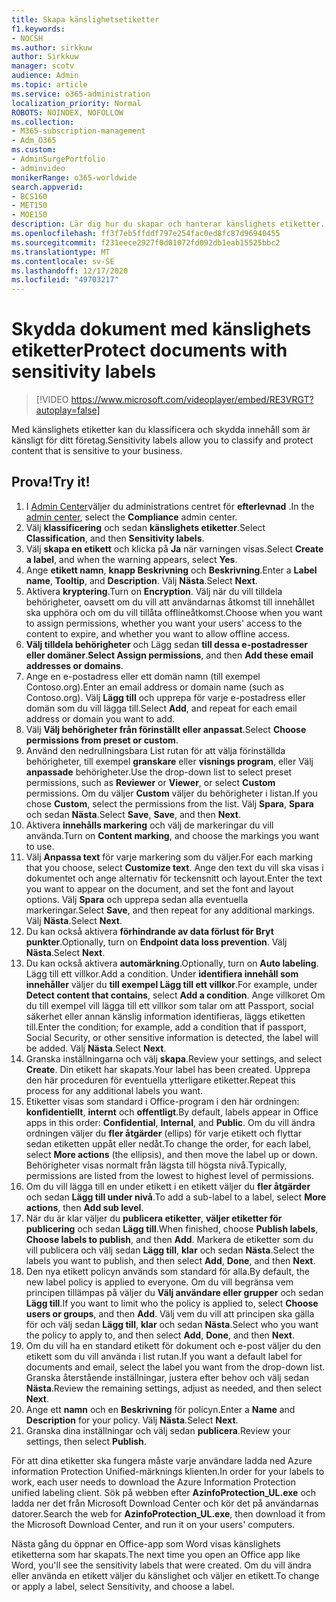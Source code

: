 ```yaml
---
title: Skapa känslighetsetiketter
f1.keywords:
- NOCSH
ms.author: sirkkuw
author: Sirkkuw
manager: scotv
audience: Admin
ms.topic: article
ms.service: o365-administration
localization_priority: Normal
ROBOTS: NOINDEX, NOFOLLOW
ms.collection:
- M365-subscription-management
- Adm_O365
ms.custom:
- AdminSurgePortfolio
- adminvideo
monikerRange: o365-worldwide
search.appverid:
- BCS160
- MET150
- MOE150
description: Lär dig hur du skapar och hanterar känslighets etiketter.
ms.openlocfilehash: ff3f7eb5ffddf797e254fac0ed8fc87d96940455
ms.sourcegitcommit: f231eece2927f0d01072fd092db1eab15525bbc2
ms.translationtype: MT
ms.contentlocale: sv-SE
ms.lasthandoff: 12/17/2020
ms.locfileid: "49703217"
---
```

# <a name="protect-documents-with-sensitivity-labels"></a><span data-ttu-id="f1192-103">Skydda dokument med känslighets etiketter</span><span class="sxs-lookup"><span data-stu-id="f1192-103">Protect documents with sensitivity labels</span></span>

> [!VIDEO https://www.microsoft.com/videoplayer/embed/RE3VRGT?autoplay=false]

<span data-ttu-id="f1192-104">Med känslighets etiketter kan du klassificera och skydda innehåll som är känsligt för ditt företag.</span><span class="sxs-lookup"><span data-stu-id="f1192-104">Sensitivity labels allow you to classify and protect content that is sensitive to your business.</span></span>

## <a name="try-it"></a><span data-ttu-id="f1192-105">Prova!</span><span class="sxs-lookup"><span data-stu-id="f1192-105">Try it!</span></span>

1. <span data-ttu-id="f1192-106">I [Admin Center](https://admin.microsoft.com)väljer du administrations centret för **efterlevnad** .</span><span class="sxs-lookup"><span data-stu-id="f1192-106">In the [admin center](https://admin.microsoft.com), select the **Compliance** admin center.</span></span>
1. <span data-ttu-id="f1192-107">Välj **klassificering** och sedan **känslighets etiketter**.</span><span class="sxs-lookup"><span data-stu-id="f1192-107">Select **Classification**, and then **Sensitivity labels**.</span></span>
1. <span data-ttu-id="f1192-108">Välj **skapa en etikett** och klicka på **Ja** när varningen visas.</span><span class="sxs-lookup"><span data-stu-id="f1192-108">Select **Create a label**, and when the warning appears, select **Yes**.</span></span>
1. <span data-ttu-id="f1192-109">Ange **etikett namn**, **knapp Beskrivning** och **Beskrivning**.</span><span class="sxs-lookup"><span data-stu-id="f1192-109">Enter a **Label name**, **Tooltip**, and **Description**.</span></span> <span data-ttu-id="f1192-110">Välj **Nästa**.</span><span class="sxs-lookup"><span data-stu-id="f1192-110">Select **Next**.</span></span>
1. <span data-ttu-id="f1192-111">Aktivera **kryptering**.</span><span class="sxs-lookup"><span data-stu-id="f1192-111">Turn on **Encryption**.</span></span> <span data-ttu-id="f1192-112">Välj när du vill tilldela behörigheter, oavsett om du vill att användarnas åtkomst till innehållet ska upphöra och om du vill tillåta offlineåtkomst.</span><span class="sxs-lookup"><span data-stu-id="f1192-112">Choose when you want to assign permissions, whether you want your users' access to the content to expire, and whether you want to allow offline access.</span></span>
1. <span data-ttu-id="f1192-113">**Välj tilldela behörigheter** och Lägg sedan **till dessa e-postadresser eller domäner**.</span><span class="sxs-lookup"><span data-stu-id="f1192-113">**Select Assign permissions**, and then **Add these email addresses or domains**.</span></span>
1. <span data-ttu-id="f1192-114">Ange en e-postadress eller ett domän namn (till exempel Contoso.org).</span><span class="sxs-lookup"><span data-stu-id="f1192-114">Enter an email address or domain name (such as Contoso.org).</span></span>  <span data-ttu-id="f1192-115">Välj **Lägg till** och upprepa för varje e-postadress eller domän som du vill lägga till.</span><span class="sxs-lookup"><span data-stu-id="f1192-115">Select **Add**, and repeat for each email address or domain you want to add.</span></span>
1. <span data-ttu-id="f1192-116">Välj **Välj behörigheter från förinställt eller anpassat**.</span><span class="sxs-lookup"><span data-stu-id="f1192-116">Select **Choose permissions from preset or custom**.</span></span>
1. <span data-ttu-id="f1192-117">Använd den nedrullningsbara List rutan för att välja förinställda behörigheter, till exempel **granskare** eller **visnings program**, eller Välj **anpassade** behörigheter.</span><span class="sxs-lookup"><span data-stu-id="f1192-117">Use the drop-down list to select preset permissions, such as **Reviewer** or **Viewer**, or select **Custom** permissions.</span></span> <span data-ttu-id="f1192-118">Om du väljer **Custom** väljer du behörigheter i listan.</span><span class="sxs-lookup"><span data-stu-id="f1192-118">If you chose **Custom**, select the permissions from the list.</span></span> <span data-ttu-id="f1192-119">Välj **Spara**, **Spara** och sedan **Nästa**.</span><span class="sxs-lookup"><span data-stu-id="f1192-119">Select **Save**, **Save**, and then **Next**.</span></span>
1. <span data-ttu-id="f1192-120">Aktivera **innehålls markering** och välj de markeringar du vill använda.</span><span class="sxs-lookup"><span data-stu-id="f1192-120">Turn on **Content marking**, and choose the markings you want to use.</span></span>
1. <span data-ttu-id="f1192-121">Välj **Anpassa text** för varje markering som du väljer.</span><span class="sxs-lookup"><span data-stu-id="f1192-121">For each marking that you choose, select **Customize text**.</span></span> <span data-ttu-id="f1192-122">Ange den text du vill ska visas i dokumentet och ange alternativ för teckensnitt och layout.</span><span class="sxs-lookup"><span data-stu-id="f1192-122">Enter the text you want to appear on the document, and set the font and layout options.</span></span> <span data-ttu-id="f1192-123">Välj **Spara** och upprepa sedan alla eventuella markeringar.</span><span class="sxs-lookup"><span data-stu-id="f1192-123">Select **Save**, and then repeat for any additional markings.</span></span> <span data-ttu-id="f1192-124">Välj **Nästa**.</span><span class="sxs-lookup"><span data-stu-id="f1192-124">Select **Next**.</span></span>
1. <span data-ttu-id="f1192-125">Du kan också aktivera **förhindrande av data förlust för Bryt punkter**.</span><span class="sxs-lookup"><span data-stu-id="f1192-125">Optionally, turn on **Endpoint data loss prevention**.</span></span> <span data-ttu-id="f1192-126">Välj **Nästa**.</span><span class="sxs-lookup"><span data-stu-id="f1192-126">Select **Next**.</span></span>
1. <span data-ttu-id="f1192-127">Du kan också aktivera **automärkning**.</span><span class="sxs-lookup"><span data-stu-id="f1192-127">Optionally, turn on **Auto labeling**.</span></span> <span data-ttu-id="f1192-128">Lägg till ett villkor.</span><span class="sxs-lookup"><span data-stu-id="f1192-128">Add a condition.</span></span> <span data-ttu-id="f1192-129">Under **identifiera innehåll som innehåller** väljer du **till exempel Lägg till ett villkor**.</span><span class="sxs-lookup"><span data-stu-id="f1192-129">For example, under **Detect content that contains**, select **Add a condition**.</span></span> <span data-ttu-id="f1192-130">Ange villkoret Om du till exempel vill lägga till ett villkor som talar om att Passport, social säkerhet eller annan känslig information identifieras, läggs etiketten till.</span><span class="sxs-lookup"><span data-stu-id="f1192-130">Enter the condition; for example, add a condition that if passport, Social Security, or other sensitive information is detected, the label will be added.</span></span> <span data-ttu-id="f1192-131">Välj **Nästa**.</span><span class="sxs-lookup"><span data-stu-id="f1192-131">Select **Next**.</span></span>
1. <span data-ttu-id="f1192-132">Granska inställningarna och välj **skapa**.</span><span class="sxs-lookup"><span data-stu-id="f1192-132">Review your settings, and select **Create**.</span></span> <span data-ttu-id="f1192-133">Din etikett har skapats.</span><span class="sxs-lookup"><span data-stu-id="f1192-133">Your label has been created.</span></span> <span data-ttu-id="f1192-134">Upprepa den här proceduren för eventuella ytterligare etiketter.</span><span class="sxs-lookup"><span data-stu-id="f1192-134">Repeat this process for any additional labels you want.</span></span>
1. <span data-ttu-id="f1192-135">Etiketter visas som standard i Office-program i den här ordningen: **konfidentiellt**, **internt** och **offentligt**.</span><span class="sxs-lookup"><span data-stu-id="f1192-135">By default, labels appear in Office apps in this order: **Confidential**, **Internal**, and **Public**.</span></span> <span data-ttu-id="f1192-136">Om du vill ändra ordningen väljer du **fler åtgärder** (ellips) för varje etikett och flyttar sedan etiketten uppåt eller nedåt.</span><span class="sxs-lookup"><span data-stu-id="f1192-136">To change the order, for each label, select **More actions** (the ellipsis), and then move the label up or down.</span></span> <span data-ttu-id="f1192-137">Behörigheter visas normalt från lägsta till högsta nivå.</span><span class="sxs-lookup"><span data-stu-id="f1192-137">Typically, permissions are listed from the lowest to highest level of permissions.</span></span>
1. <span data-ttu-id="f1192-138">Om du vill lägga till en under etikett i en etikett väljer du **fler åtgärder** och sedan **Lägg till under nivå**.</span><span class="sxs-lookup"><span data-stu-id="f1192-138">To add a sub-label to a label, select **More actions**, then **Add sub level**.</span></span>
1. <span data-ttu-id="f1192-139">När du är klar väljer du **publicera etiketter**, **väljer etiketter för publicering** och sedan **Lägg till**.</span><span class="sxs-lookup"><span data-stu-id="f1192-139">When finished, choose **Publish labels**, **Choose labels to publish**, and then **Add**.</span></span> <span data-ttu-id="f1192-140">Markera de etiketter som du vill publicera och välj sedan **Lägg till**, **klar** och sedan **Nästa**.</span><span class="sxs-lookup"><span data-stu-id="f1192-140">Select the labels you want to publish, and then select **Add**, **Done**, and then **Next**.</span></span>
1. <span data-ttu-id="f1192-141">Den nya etikett policyn används som standard för alla.</span><span class="sxs-lookup"><span data-stu-id="f1192-141">By default, the new label policy is applied to everyone.</span></span> <span data-ttu-id="f1192-142">Om du vill begränsa vem principen tillämpas på väljer du **Välj användare eller grupper** och sedan **Lägg till**.</span><span class="sxs-lookup"><span data-stu-id="f1192-142">If you want to limit who the policy is applied to, select **Choose users or groups**, and then **Add**.</span></span> <span data-ttu-id="f1192-143">Välj vem du vill att principen ska gälla för och välj sedan **Lägg till**, **klar** och sedan **Nästa**.</span><span class="sxs-lookup"><span data-stu-id="f1192-143">Select who you want the policy to apply to, and then select **Add**, **Done**, and then **Next**.</span></span>
1. <span data-ttu-id="f1192-144">Om du vill ha en standard etikett för dokument och e-post väljer du den etikett som du vill använda i list rutan.</span><span class="sxs-lookup"><span data-stu-id="f1192-144">If you want a default label for documents and email, select the label you want from the drop-down list.</span></span> <span data-ttu-id="f1192-145">Granska återstående inställningar, justera efter behov och välj sedan **Nästa**.</span><span class="sxs-lookup"><span data-stu-id="f1192-145">Review the remaining settings, adjust as needed, and then select **Next**.</span></span>
1. <span data-ttu-id="f1192-146">Ange ett **namn** och en **Beskrivning** för policyn.</span><span class="sxs-lookup"><span data-stu-id="f1192-146">Enter a **Name** and **Description** for your policy.</span></span> <span data-ttu-id="f1192-147">Välj **Nästa**.</span><span class="sxs-lookup"><span data-stu-id="f1192-147">Select **Next**.</span></span>
1. <span data-ttu-id="f1192-148">Granska dina inställningar och välj sedan **publicera**.</span><span class="sxs-lookup"><span data-stu-id="f1192-148">Review your settings, then select **Publish**.</span></span>

<span data-ttu-id="f1192-149">För att dina etiketter ska fungera måste varje användare ladda ned Azure information Protection Unified-märknings klienten.</span><span class="sxs-lookup"><span data-stu-id="f1192-149">In order for your labels to work, each user needs to download the Azure Information Protection unified labeling client.</span></span> <span data-ttu-id="f1192-150">Sök på webben efter **AzinfoProtection_UL.exe** och ladda ner det från Microsoft Download Center och kör det på användarnas datorer.</span><span class="sxs-lookup"><span data-stu-id="f1192-150">Search the web for **AzinfoProtection_UL.exe**, then download it from the Microsoft Download Center, and run it on your users' computers.</span></span>

<span data-ttu-id="f1192-151">Nästa gång du öppnar en Office-app som Word visas känslighets etiketterna som har skapats.</span><span class="sxs-lookup"><span data-stu-id="f1192-151">The next time you open an Office app like Word, you'll see the sensitivity labels that were created.</span></span> <span data-ttu-id="f1192-152">Om du vill ändra eller använda en etikett väljer du känslighet och väljer en etikett.</span><span class="sxs-lookup"><span data-stu-id="f1192-152">To change or apply a label, select Sensitivity, and choose a label.</span></span>

